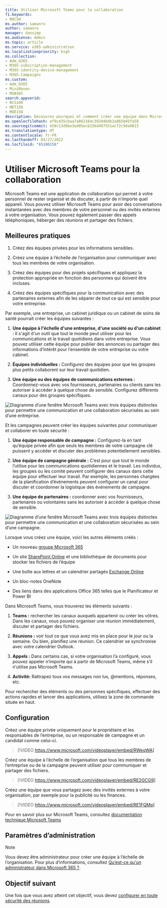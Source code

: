 ```yaml
---
title: Utiliser Microsoft Teams pour la collaboration
f1.keywords:
- NOCSH
ms.author: samanro
author: samanro
manager: dansimp
ms.audience: Admin
ms.topic: article
ms.service: o365-administration
ms.localizationpriority: high
ms.collection:
- Adm_O365
- M365-subscription-management
- M365-identity-device-management
- M365-Campaigns
ms.custom:
- Adm_O365
- MiniMaven
- MSB365
search.appverid:
- BCS160
- MET150
- MOE150
description: Découvrez pourquoi et comment créer une équipe dans Microsoft Teams afin que votre petite entreprise ou votre campagne puisse collaborer.
ms.openlocfilehash: ef9c435cbaa7a862164c39244bdb2a865845fa58
ms.sourcegitcommit: e50c13d9be3ed05ecb156d497551acf2c9da9015
ms.translationtype: HT
ms.contentlocale: fr-FR
ms.lasthandoff: 04/27/2022
ms.locfileid: "65100156"
---
```

# <a name="use-microsoft-teams-for-collaboration"></a>Utiliser Microsoft Teams pour la collaboration

Microsoft Teams est une application de collaboration qui permet à votre personnel de rester organisé et de discuter, à partir de n’importe quel appareil. Vous pouvez utiliser Microsoft Teams pour avoir des conversations instantanées avec des membres de votre personnel ou des invités externes à votre organisation. Vous pouvez également passer des appels téléphoniques, héberger des réunions et partager des fichiers.

## <a name="best-practices"></a>Meilleures pratiques

1. Créez des équipes privées pour les informations sensibles.

2. Créez une équipe à l’échelle de l’organisation pour communiquer avec tous les membres de votre organisation.

3. Créez des équipes pour des projets spécifiques et appliquez la protection appropriée en fonction des personnes qui doivent être incluses.

4. Créez des équipes spécifiques pour la communication avec des partenaires externes afin de les séparer de tout ce qui est sensible pour votre entreprise.

Par exemple, une entreprise, un cabinet juridique ou un cabinet de soins de santé pourrait créer les équipes suivantes :

1. **Une équipe à l'échelle d'une entreprise, d'une société ou d'un cabinet** : Il s'agit d'un outil que tout le monde peut utiliser pour les communications et le travail quotidiens dans votre entreprise. Vous pouvez utiliser cette équipe pour publier des annonces ou partager des informations d’intérêt pour l’ensemble de votre entreprise ou votre cabinet.

2. **Équipes individuelles :** Configurez des équipes pour que les groupes plus petits collaborent sur leur travail quotidien.

3. **Une équipe ou des équipes de communications externes :** Coordonnez-vous avec vos fournisseurs, partenaires ou clients sans les autoriser à accéder à quelque chose de sensible. Configurez différents canaux pour des groupes spécifiques.

![Diagramme d’une fenêtre Microsoft Teams avec trois équipes distinctes pour permettre une communication et une collaboration sécurisées au sein d’une entreprise.](../media/m365-democracy-teams-business-collab.png)

Et les campagnes peuvent créer les équipes suivantes pour communiquer et collaborer en toute sécurité :

1. **Une équipe responsable de campagne :** Configurez-la en tant qu’équipe privée afin que seuls les membres de votre campagne clé puissent y accéder et discuter des problèmes potentiellement sensibles.

2. **Une équipe de campagne générale :** C’est pour que tout le monde l’utilise pour les communications quotidiennes et le travail. Les individus, les groupes ou les comité peuvent configurer des canaux dans cette équipe pour effectuer leur travail. Par exemple, les personnes chargées de la planification d’événements peuvent configurer un canal pour discuter et coordonner la logistique des événements de campagne.

3. **Une équipe de partenaires :** coordonner avec vos fournisseurs, partenaires ou volontaires sans les autoriser à accéder à quelque chose de sensible.

![Diagramme d’une fenêtre Microsoft Teams avec trois équipes distinctes pour permettre une communication et une collaboration sécurisées au sein d’une campagne.](../media/m365-democracy-teams-collab.png)

Lorsque vous créez une équipe, voici les autres éléments créés :

- Un nouveau [groupe Microsoft 365](/MicrosoftTeams/office-365-groups)

- Un site [SharePoint Online](/MicrosoftTeams/sharepoint-onedrive-interact) et une bibliothèque de documents pour stocker les fichiers de l’équipe

- Une boîte aux lettres et un calendrier partagés [Exchange Online](/MicrosoftTeams/exchange-teams-interact)

- Un bloc-notes OneNote

- Des liens dans des applications Office 365 telles que le Planificateur et Power BI

Dans Microsoft Teams, vous trouverez les éléments suivants :

1. **Teams :** rechercher les canaux auxquels appartenir ou créer les vôtres. Dans les canaux, vous pouvez organiser une réunion immédiatement, discuter et partager des fichiers.

2. **Réunions :** voir tout ce que vous avez mis en place pour le jour ou la semaine. Ou bien, planifiez une réunion. Ce calendrier se synchronise avec votre calendrier Outlook.

3. **Appels :** Dans certains cas, si votre organisation l’a configuré, vous pouvez appeler n’importe qui à partir de Microsoft Teams, même s’il n’utilise pas Microsoft Teams.

4. **Activité:** Rattrapez tous vos messages non lus, @mentions, réponses, etc.

Pour rechercher des éléments ou des personnes spécifiques, effectuer des actions rapides et lancer des applications, utilisez la zone de commande située en haut.

## <a name="set-it-up"></a>Configuration

Créez une équipe privée uniquement pour le propriétaire et les responsables de l’entreprise, ou un responsable de campagne et un candidat comme celui-ci.

> [!VIDEO https://www.microsoft.com/videoplayer/embed/RWeqWA]

Créez une équipe à l’échelle de l’organisation que tous les membres de l’entreprise ou de la campagne peuvent utiliser pour communiquer et partager des fichiers.

> [!VIDEO https://www.microsoft.com/videoplayer/embed/RE2GCG9]

Créez une équipe que vous partagez avec des invités externes à votre organisation, par exemple pour la publicité ou les finances.

> [!VIDEO https://www.microsoft.com/videoplayer/embed/RE1FQMp]

Pour en savoir plus sur Microsoft Teams, consultez [documentation technique Microsoft Teams](/microsoftteams/microsoft-teams)

## <a name="admin-settings"></a>Paramètres d’administration

> [!Note]
> Vous devez être administrateur pour créer une équipe à l’échelle de l’organisation. Pour plus d’informations, consultez [Qu’est-ce qu’un administrateur dans Microsoft 365 ?](https://support.office.com/article/what-is-an-admin-e123627e-4892-4461-b9aa-1b6d57a5cfa4?ui=en-US&rs=en-US&ad=US).

## <a name="next-objective"></a>Objectif suivant

Une fois que vous avez atteint cet objectif, vous devez [configurer en toute sécurité des réunions](set-up-meetings.md).

